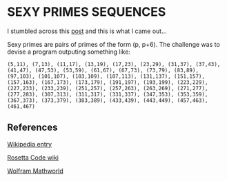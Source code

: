 # SEXY PRIMES SEQUENCES

I stumbled across this [post](https://www.linkedin.com/feed/update/urn:li:activity:7172765957008965632?utm_source=share&utm_medium=member_desktop) and this is what I came out...

Sexy primes are pairs of primes of the form (p, p+6). The challenge was to devise a program outputing something like:

```text
(5,11), (7,13), (11,17), (13,19), (17,23), (23,29), (31,37), (37,43), (41,47), (47,53), (53,59), (61,67), (67,73), (73,79), (83,89), (97,103), (101,107), (103,109), (107,113), (131,137), (151,157), (157,163), (167,173), (173,179), (191,197), (193,199), (223,229), (227,233), (233,239), (251,257), (257,263), (263,269), (271,277), (277,283), (307,313), (311,317), (331,337), (347,353), (353,359), (367,373), (373,379), (383,389), (433,439), (443,449), (457,463), (461,467)
```

## References

[Wikipedia entry](https://en.wikipedia.org/wiki/Sexy_prime)

[Rosetta Code wiki](https://rosettacode.org/wiki/Sexy_primes)

[Wolfram Mathworld](https://mathworld.wolfram.com/SexyPrimes.html)
